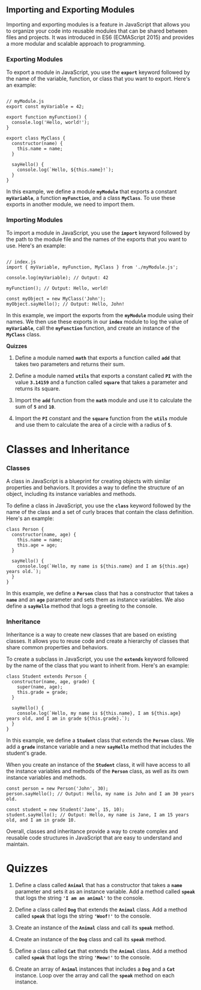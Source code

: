 ## Importing and Exporting Modules

Importing and exporting modules is a feature in JavaScript that allows you to organize your code into reusable modules that can be shared between files and projects. It was introduced in ES6 (ECMAScript 2015) and provides a more modular and scalable approach to programming.

### **Exporting Modules**

To export a module in JavaScript, you use the **`export`** keyword followed by the name of the variable, function, or class that you want to export. Here's an example:

```

// myModule.js
export const myVariable = 42;

export function myFunction() {
  console.log('Hello, world!');
}

export class MyClass {
  constructor(name) {
    this.name = name;
  }

  sayHello() {
    console.log(`Hello, ${this.name}!`);
  }
}

```

In this example, we define a module **`myModule`** that exports a constant **`myVariable`**, a function **`myFunction`**, and a class **`MyClass`**. To use these exports in another module, we need to import them.

### **Importing Modules**

To import a module in JavaScript, you use the **`import`** keyword followed by the path to the module file and the names of the exports that you want to use. Here's an example:

```

// index.js
import { myVariable, myFunction, MyClass } from './myModule.js';

console.log(myVariable); // Output: 42

myFunction(); // Output: Hello, world!

const myObject = new MyClass('John');
myObject.sayHello(); // Output: Hello, John!

```

In this example, we import the exports from the **`myModule`** module using their names. We then use these exports in our **`index`** module to log the value of **`myVariable`**, call the **`myFunction`** function, and create an instance of the **`MyClass`** class.

**Quizzes**

1. Define a module named **`math`** that exports a function called **`add`** that takes two parameters and returns their sum.

2. Define a module named **`utils`** that exports a constant called **`PI`** with the value **`3.14159`** and a function called **`square`** that takes a parameter and returns its square.

3. Import the **`add`** function from the **`math`** module and use it to calculate the sum of **`5`** and **`10`**.

4. Import the **`PI`** constant and the **`square`** function from the **`utils`** module and use them to calculate the area of a circle with a radius of **`5`**.

# Classes and Inheritance

### **Classes**

A class in JavaScript is a blueprint for creating objects with similar properties and behaviors. It provides a way to define the structure of an object, including its instance variables and methods.

To define a class in JavaScript, you use the **`class`** keyword followed by the name of the class and a set of curly braces that contain the class definition. Here's an example:

```
class Person {
  constructor(name, age) {
    this.name = name;
    this.age = age;
  }

  sayHello() {
    console.log(`Hello, my name is ${this.name} and I am ${this.age} years old.`);
  }
}

```

In this example, we define a **`Person`** class that has a constructor that takes a **`name`** and an **`age`** parameter and sets them as instance variables. We also define a **`sayHello`** method that logs a greeting to the console.

### **Inheritance**

Inheritance is a way to create new classes that are based on existing classes. It allows you to reuse code and create a hierarchy of classes that share common properties and behaviors.

To create a subclass in JavaScript, you use the **`extends`** keyword followed by the name of the class that you want to inherit from. Here's an example:

```
class Student extends Person {
  constructor(name, age, grade) {
    super(name, age);
    this.grade = grade;
  }

  sayHello() {
    console.log(`Hello, my name is ${this.name}, I am ${this.age} years old, and I am in grade ${this.grade}.`);
  }
}

```

In this example, we define a **`Student`** class that extends the **`Person`** class. We add a **`grade`** instance variable and a new **`sayHello`** method that includes the student's grade.

When you create an instance of the **`Student`** class, it will have access to all the instance variables and methods of the **`Person`** class, as well as its own instance variables and methods.

```
const person = new Person('John', 30);
person.sayHello(); // Output: Hello, my name is John and I am 30 years old.

const student = new Student('Jane', 15, 10);
student.sayHello(); // Output: Hello, my name is Jane, I am 15 years old, and I am in grade 10.

```

Overall, classes and inheritance provide a way to create complex and reusable code structures in JavaScript that are easy to understand and maintain.

# Quizzes

1. Define a class called **`Animal`** that has a constructor that takes a **`name`** parameter and sets it as an instance variable. Add a method called **`speak`** that logs the string **`'I am an animal'`** to the console.

2. Define a class called **`Dog`** that extends the **`Animal`** class. Add a method called **`speak`** that logs the string **`'Woof!'`** to the console.

3. Create an instance of the **`Animal`** class and call its **`speak`** method.

4. Create an instance of the **`Dog`** class and call its **`speak`** method.

5. Define a class called **`Cat`** that extends the **`Animal`** class. Add a method called **`speak`** that logs the string **`'Meow!'`** to the console.

6. Create an array of **`Animal`** instances that includes a **`Dog`** and a **`Cat`** instance. Loop over the array and call the **`speak`** method on each instance.
